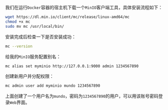 我们在运行`Docker`容器的宿主机下载一个`MinIO`客户端工具，具体安装流程如下：

```sh
wget https://dl.min.io/client/mc/release/linux-amd64/mc
chmod +x mc
sudo mv mc /usr/local/bin/
```

安装完成后检查一下是否安装成功：

```sh
mc --version
```

给我的`MinIO`服务配置别名：

```sh
mc alias set myminio http://127.0.0.1:9000 admin 1234567890
```

创建新用户并分配权限：

```sh
mc admin user add myminio mundo 1234567890
```

上面创建了一个用户名为`mundo`，密码为`1234567890`的用户，可以用该账号密码登录`Web`界面。